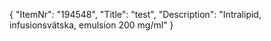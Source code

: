 {
  "ItemNr": "194548",
  "Title": "test",
  "Description": "Intralipid, infusionsvätska, emulsion 200 mg/ml"
}
